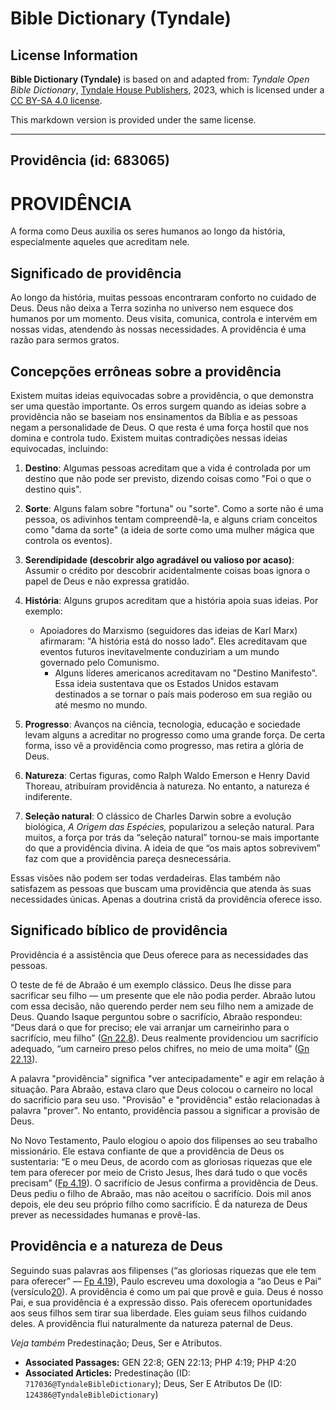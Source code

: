 # Bible Dictionary (Tyndale)

## License Information

**Bible Dictionary (Tyndale)** is based on and adapted from: _Tyndale Open Bible Dictionary_, [Tyndale House Publishers](https://tyndaleopenresources.com/), 2023, which is licensed under a [CC BY-SA 4.0 license](https://creativecommons.org/licenses/by-sa/4.0/legalcode.en).

This markdown version is provided under the same license.



--------------------------------

## Providência (id: 683065)

PROVIDÊNCIA
===========

A forma como Deus auxilia os seres humanos ao longo da história, especialmente aqueles que acreditam nele.

Significado de providência
--------------------------

Ao longo da história, muitas pessoas encontraram conforto no cuidado de Deus. Deus não deixa a Terra sozinha no universo nem esquece dos humanos por um momento. Deus visita, comunica, controla e intervém em nossas vidas, atendendo às nossas necessidades. A providência é uma razão para sermos gratos.

Concepções errôneas sobre a providência
---------------------------------------

Existem muitas ideias equivocadas sobre a providência, o que demonstra ser uma questão importante. Os erros surgem quando as ideias sobre a providência não se baseiam nos ensinamentos da Bíblia e as pessoas negam a personalidade de Deus. O que resta é uma força hostil que nos domina e controla tudo. Existem muitas contradições nessas ideias equivocadas, incluindo:

1. **Destino**: Algumas pessoas acreditam que a vida é controlada por um destino que não pode ser previsto, dizendo coisas como "Foi o que o destino quis".
2. **Sorte**: Alguns falam sobre "fortuna" ou "sorte". Como a sorte não é uma pessoa, os adivinhos tentam compreendê\-la, e alguns criam conceitos como "dama da sorte" (a ideia de sorte como uma mulher mágica que controla os eventos).
3. **Serendipidade (descobrir algo agradável ou valioso por acaso)**: Assumir o crédito por descobrir acidentalmente coisas boas ignora o papel de Deus e não expressa gratidão.
4. **História**: Alguns grupos acreditam que a história apoia suas ideias. Por exemplo:

    * Apoiadores do Marxismo (seguidores das ideias de Karl Marx) afirmaram: "A história está do nosso lado". Eles acreditavam que eventos futuros inevitavelmente conduziriam a um mundo governado pelo Comunismo.
        * Alguns líderes americanos acreditavam no "Destino Manifesto". Essa ideia sustentava que os Estados Unidos estavam destinados a se tornar o país mais poderoso em sua região ou até mesmo no mundo.
5. **Progresso**: Avanços na ciência, tecnologia, educação e sociedade levam alguns a acreditar no progresso como uma grande força. De certa forma, isso vê a providência como progresso, mas retira a glória de Deus.
6. **Natureza**: Certas figuras, como Ralph Waldo Emerson e Henry David Thoreau, atribuíram providência à natureza. No entanto, a natureza é indiferente.
7. **Seleção natural**: O clássico de Charles Darwin sobre a evolução biológica, *A Origem das Espécies,* popularizou a seleção natural. Para muitos, a força por trás da “seleção natural” tornou\-se mais importante do que a providência divina. A ideia de que “os mais aptos sobrevivem” faz com que a providência pareça desnecessária.

Essas visões não podem ser todas verdadeiras. Elas também não satisfazem as pessoas que buscam uma providência que atenda às suas necessidades únicas. Apenas a doutrina cristã da providência oferece isso.

Significado bíblico de providência
----------------------------------

Providência é a assistência que Deus oferece para as necessidades das pessoas.

O teste de fé de Abraão é um exemplo clássico. Deus lhe disse para sacrificar seu filho — um presente que ele não podia perder. Abraão lutou com essa decisão, não querendo perder nem seu filho nem a amizade de Deus. Quando Isaque perguntou sobre o sacrifício, Abraão respondeu: “Deus dará o que for preciso; ele vai arranjar um carneirinho para o sacrifício, meu filho” ([Gn 22\.8](https://ref.ly/Gen22:8)). Deus realmente providenciou um sacrifício adequado, “um carneiro preso pelos chifres, no meio de uma moita” ([Gn 22\.13](https://ref.ly/Gen22:13)).

A palavra "providência" significa "ver antecipadamente" e agir em relação à situação. Para Abraão, estava claro que Deus colocou o carneiro no local do sacrifício para seu uso. "Provisão" e "providência" estão relacionadas à palavra "prover". No entanto, providência passou a significar a provisão de Deus.

No Novo Testamento, Paulo elogiou o apoio dos filipenses ao seu trabalho missionário. Ele estava confiante de que a providência de Deus os sustentaria: “E o meu Deus, de acordo com as gloriosas riquezas que ele tem para oferecer por meio de Cristo Jesus, lhes dará tudo o que vocês precisam” ([Fp 4\.19](https://ref.ly/Phil4:19)). O sacrifício de Jesus confirma a providência de Deus. Deus pediu o filho de Abraão, mas não aceitou o sacrifício. Dois mil anos depois, ele deu seu próprio filho como sacrifício. É da natureza de Deus prever as necessidades humanas e provê\-las.

Providência e a natureza de Deus
--------------------------------

Seguindo suas palavras aos filipenses (“as gloriosas riquezas que ele tem para oferecer” — [Fp 4\.19](https://ref.ly/Phil4:19)), Paulo escreveu uma doxologia a “ao Deus e Pai” (versículo[20](https://ref.ly/Phil4:20)). A providência é como um pai que provê e guia. Deus é nosso Pai, e sua providência é a expressão disso. Pais oferecem oportunidades aos seus filhos sem tirar sua liberdade. Eles guiam seus filhos cuidando deles. A providência flui naturalmente da natureza paternal de Deus.

*Veja também* Predestinação; Deus, Ser e Atributos.

* **Associated Passages:** GEN 22:8; GEN 22:13; PHP 4:19; PHP 4:20
* **Associated Articles:** Predestinação (ID: `717036@TyndaleBibleDictionary`); Deus, Ser E Atributos De (ID: `124386@TyndaleBibleDictionary`)

